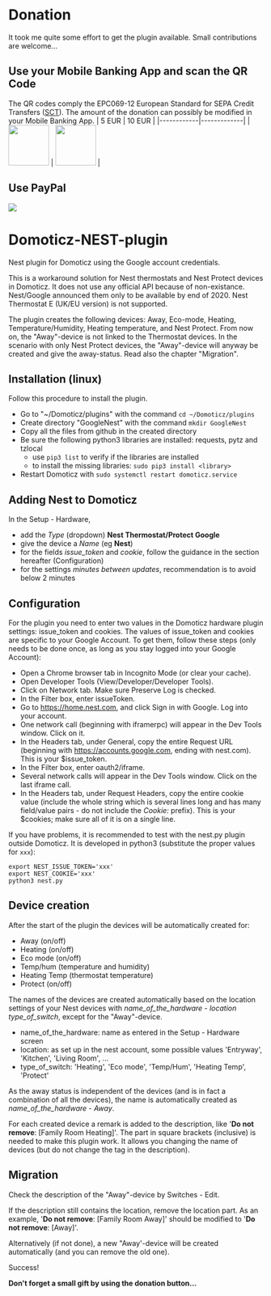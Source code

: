 # Donation
It took me quite some effort to get the plugin available. Small contributions are welcome...

## Use your Mobile Banking App and scan the QR Code
The QR codes comply the EPC069-12 European Standard for SEPA Credit Transfers ([SCT](https://www.europeanpaymentscouncil.eu/sites/default/files/KB/files/EPC069-12%20v2.1%20Quick%20Response%20Code%20-%20Guidelines%20to%20Enable%20the%20Data%20Capture%20for%20the%20Initiation%20of%20a%20SCT.pdf)). The amount of the donation can possibly be modified in your Mobile Banking App.
| 5 EUR      | 10 EUR      |
|------------|-------------|
| <img src="https://user-images.githubusercontent.com/16196363/110992325-0f3d7e80-8376-11eb-83bb-0615d2d03c8e.png" width="80" height="80"> | <img src="https://user-images.githubusercontent.com/16196363/110992680-8b37c680-8376-11eb-97fc-be7894b68389.png" width="80" height="80"> |

## Use PayPal
[![](https://www.paypalobjects.com/en_US/BE/i/btn/btn_donateCC_LG.gif)](https://www.paypal.com/cgi-bin/webscr?cmd=_s-xclick&hosted_button_id=AT4L7ST55JR4A) 

# Domoticz-NEST-plugin
Nest plugin for Domoticz using the Google account credentials.

This is a workaround solution for Nest thermostats and Nest Protect devices in Domoticz. It does not use any official API because of non-existance. Nest/Google announced them only to be available by end of 2020. Nest Thermostat E (UK/EU version) is not supported.

The plugin creates the following devices: Away, Eco-mode, Heating, Temperature/Humidity, Heating temperature, and Nest Protect. From now on, the "Away"-device is not linked to the Thermostat devices. In the scenario with only Nest Protect devices, the "Away"-device will anyway be created and give the away-status. Read also the chapter "Migration".

## Installation (linux)
Follow this procedure to install the plugin.
* Go to "~/Domoticz/plugins" with the command ```cd ~/Domoticz/plugins```
* Create directory "GoogleNest" with the command ```mkdir GoogleNest```
* Copy all the files from github in the created directory
* Be sure the following python3 libraries are installed: requests, pytz and tzlocal
   * use ```pip3 list``` to verify if the libraries are installed
   * to install the missing libraries: ```sudo pip3 install <library>```
* Restart Domoticz with ```sudo systemctl restart domoticz.service```

## Adding Nest to Domoticz
In the Setup - Hardware, 
   * add the *Type* (dropdown) **Nest Thermostat/Protect Google**
   * give the device a *Name* (eg **Nest**)
   * for the fields *issue_token* and *cookie*, follow the guidance in the section hereafter (Configuration)
   * for the settings *minutes between updates*, recommendation is to avoid below 2 minutes

## Configuration
For the plugin you need to enter two values in the Domoticz hardware plugin settings: issue_token and cookies.
The values of issue_token and cookies are specific to your Google Account. To get them, follow these steps (only needs to be done once, as long as you stay logged into your Google Account):

* Open a Chrome browser tab in Incognito Mode (or clear your cache).
* Open Developer Tools (View/Developer/Developer Tools).
* Click on Network tab. Make sure Preserve Log is checked.
* In the Filter box, enter issueToken.
* Go to https://home.nest.com, and click Sign in with Google. Log into your account.
* One network call (beginning with iframerpc) will appear in the Dev Tools window. Click on it.
* In the Headers tab, under General, copy the entire Request URL (beginning with https://accounts.google.com, ending with nest.com). This is your $issue_token.
* In the Filter box, enter oauth2/iframe.
* Several network calls will appear in the Dev Tools window. Click on the last iframe call.
* In the Headers tab, under Request Headers, copy the entire cookie value (include the whole string which is several lines long and has many field/value pairs - do not include the *Cookie:* prefix). This is your $cookies; make sure all of it is on a single line.

If you have problems, it is recommended to test with the nest.py plugin outside Domoticz. It is developed in python3 (substitute the proper values for `xxx`):

```shell
export NEST_ISSUE_TOKEN='xxx'
export NEST_COOKIE='xxx'
python3 nest.py
```

## Device creation
After the start of the plugin the devices will be automatically created for: 

* Away (on/off)
* Heating (on/off)
* Eco mode (on/off)
* Temp/hum (temperature and humidity)
* Heating Temp (thermostat temperature)
* Protect (on/off)

The names of the devices are created automatically based on the location settings of your Nest devices with *name_of_the_hardware* - *location type_of_switch*, except for the "Away"-device.

   * name_of_the_hardware: name as entered in the Setup - Hardware screen
   * location: as set up in the nest account, some possible values 'Entryway', 'Kitchen', 'Living Room', ...
   * type_of_switch: 'Heating', 'Eco mode', 'Temp/Hum', 'Heating Temp', 'Protect'

As the away status is independent of the devices (and is in fact a combination of all the devices), the name is automatically created as *name_of_the_hardware* - *Away*.

For each created device a remark is added to the description, like '**Do not remove**: [Family Room Heating]'. The part in square brackets (inclusive) is needed to make this plugin work. It allows you changing the name of devices (but do not change the tag in the description).

## Migration
Check the description of the "Away"-device by Switches - Edit.

If the description still contains the location, remove the location part. As an example, '**Do not remove**: [Family Room Away]' should be modified to '**Do not remove**: [Away]'. 

Alternatively (if not done), a new "Away'-device will be created automatically (and you can remove the old one).

Success!

**Don't forget a small gift by using the donation button...**
